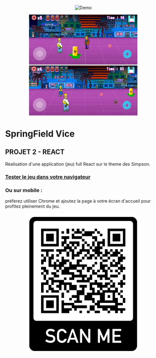 
<p align="center">
  <img src="https://repository-images.githubusercontent.com/222741651/8ef56900-0af3-11ea-914e-66531c7be33d" alt="Demo" width="800" />
</p>
<p align="center">
  <img src="https://github.com/Olivier9925/Springfield-Vice/blob/master/Capture%20d%E2%80%99e%CC%81cran%202019-11-19%20a%CC%80%2022.08.55.png?raw=true" width="350" />
  <img src="https://github.com/Olivier9925/Springfield-Vice/blob/master/Capture%20d%E2%80%99e%CC%81cran%202019-11-19%20a%CC%80%2022.09.41.png?raw=true" width="350" />
</p>

# SpringField Vice

## PROJET 2 - REACT

Réalisation d'une application (jeu) full React sur le theme des Simpson.


### <a href="http://www.responsinator.com/?url=https%3A%2F%2Fwildcodeschool.github.io%2Flyon-0919-react-p2-springfield-vice%2F%23%2F&device=iphone-x&orientation=landscape">Tester le jeu dans votre navigateur </a>


### Ou sur mobile :
préferez utiliser Chrome et ajoutez la page à votre écran d'accueil pour profitez pleinement du jeu.


<p align="center"><img src="https://github.com/Olivier9925/Springfield-Vice/blob/master/QRcode.png?raw=true" /></p>

